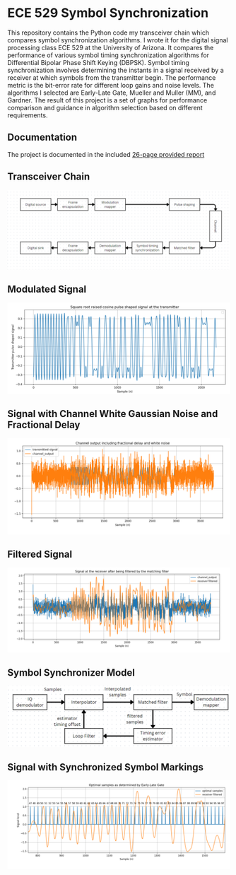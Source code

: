 # ECE 529 Symbol Synchronization
This repository contains the Python code my transceiver chain which compares symbol synchronization algorithms. I wrote it for the digital signal processing class ECE 529 at the University of Arizona. It compares the performance of various symbol timing synchronization algorithms for Differential Bipolar Phase Shift Keying (DBPSK). Symbol timing synchronization involves determining the instants in a signal received by a receiver at which symbols from the transmitter begin. The performance metric is the bit-error rate for different loop gains and noise levels. The algorithms I selected are Early-Late Gate, Mueller and Muller (MM), and Gardner. The result of this project is a set of graphs for performance comparison and guidance in algorithm selection based on different requirements.

## Documentation
The project is documented in the included [26-page provided report](report.pdf)

## Transceiver Chain
![](graphics/chain.png)

## Modulated Signal
![](graphics/modulated.png)

## Signal with Channel White Gaussian Noise and Fractional Delay
![](graphics/delay.png)

## Filtered Signal
![](graphics/received.png)


## Symbol Synchronizer Model
![](graphics/synchronizer.png)


## Signal with Synchronized Symbol Markings
![](graphics/synchronized.png)

